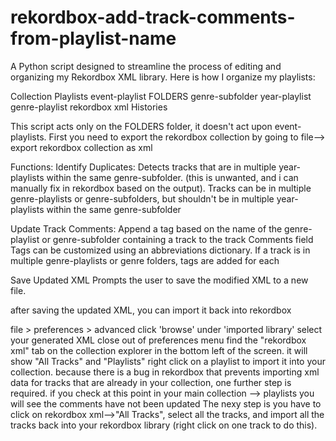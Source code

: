 # rekordbox-add-track-comments-from-playlist-name
A Python script designed to streamline the process of editing and organizing my Rekordbox XML library. 
Here is how I organize my playlists:

Collection
Playlists
  event-playlist
  FOLDERS
    genre-subfolder
      year-playlist
    genre-playlist
rekordbox xml
Histories
    
This script acts only on the FOLDERS folder, it doesn't act upon event-playlists. First you need to export the rekordbox collection by going to file--> export rekordbox collection as xml

Functions:
Identify Duplicates:
  Detects tracks that are in multiple year-playlists within the same genre-subfolder. (this is unwanted, and i can manually fix in rekordbox based on the output).
  Tracks can be in multiple genre-playlists or genre-subfolders, but shouldn't be in multiple year-playlists within the same genre-subfolder

Update Track Comments:
  Append a tag based on the name of the genre-playlist or genre-subfolder containing a track to the track Comments field
  Tags can be customized using an abbreviations dictionary.
  If a track is in multiple genre-playlists or genre folders, tags are added for each
  
Save Updated XML
  Prompts the user to save the modified XML to a new file.

after saving the updated XML, you can import it back into rekordbox

file > preferences > advanced
click 'browse' under 'imported library'
select your generated XML
close out of preferences menu
find the "rekordbox xml" tab on the collection explorer in the bottom left of the screen. it will show "All Tracks" and "Playlists"
right click on a playlist to import it into your collection. 
because there is a bug in rekordbox that prevents importing xml data for tracks that are already in your collection, one further step is required. if you check at this point in your main collection --> playlists you will see the comments have not been updated
The nexy step is you have to click on rekordbox xml-->"All Tracks", select all the tracks, and import all the tracks back into your rekordbox library (right click on one track to do this).
